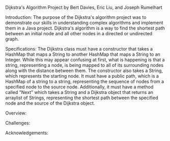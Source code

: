 Dijkstra's Algorithm Project
by Bert Davies, Eric Liu, and Joseph Rumelhart

Introduction:
The purpose of the Dijkstra's algorithm project was to demonstrate our skills in understanding complex algorithms and implement them in a Java project. Dijkstra's algorithm is a way to find the shortest path between an initial node and all other nodes in a directed or undirected graph. 
	
Specifications:
The Dijkstra class must have a constructor that takes a HashMap that maps a String to another HashMap that maps a String to an Integer. While
this may appear confusing at first, what is happening is that a string, representing a node, is being mapped to all of its surrounding nodes along with the distance between them. The constructor also takes a String, which represents the starting node. It must have a public path, which is a HashMap of a string to a string, representing the sequence of nodes from a specified node to the source node. Additionally, it must have a method called "Next" which takes a String and a Dijkstra object that returns an arraylist of Strings, representing the shortest path between the specified node and the source of the Dijkstra object.

Overview:

Challenges:

Acknowledgements: